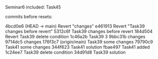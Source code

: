 Seminar6 included:
Task45

commits before resets:

4bcd0e6 (HEAD -> main) Revert "changes"
e461913 Revert "Task39 changes before revert"
5312c6f Task39 changes before revert
184d504 Revert Task39 delete condition
1c46a2b Task39 3
9bbc31b changes
9714dc5 changes
176f3c7 (origin/main) Task39 some changes
79790c9 Task41 some changes
344f623 Task41 solution
fbae497 Task41 added
1c24ee7 Task39 delete condition
34d91d8 Task39 solution